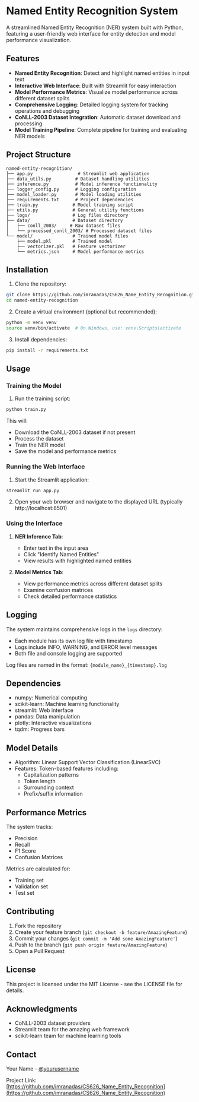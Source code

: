 # Named Entity Recognition System

A streamlined Named Entity Recognition (NER) system built with Python, featuring a user-friendly web interface for entity detection and model performance visualization.

## Features

- **Named Entity Recognition**: Detect and highlight named entities in input text
- **Interactive Web Interface**: Built with Streamlit for easy interaction
- **Model Performance Metrics**: Visualize model performance across different dataset splits
- **Comprehensive Logging**: Detailed logging system for tracking operations and debugging
- **CoNLL-2003 Dataset Integration**: Automatic dataset download and processing
- **Model Training Pipeline**: Complete pipeline for training and evaluating NER models

## Project Structure

```
named-entity-recognition/
├── app.py                 # Streamlit web application
├── data_utils.py         # Dataset handling utilities
├── inference.py          # Model inference functionality
├── logger_config.py      # Logging configuration
├── model_loader.py       # Model loading utilities
├── requirements.txt      # Project dependencies
├── train.py             # Model training script
├── utils.py             # General utility functions
├── logs/                # Log files directory
├── data/                # Dataset directory
│   ├── conll_2003/     # Raw dataset files
│   └── processed_conll_2003/ # Processed dataset files
└── model/               # Trained model files
    ├── model.pkl        # Trained model
    ├── vectorizer.pkl   # Feature vectorizer
    └── metrics.json     # Model performance metrics
```

## Installation

1. Clone the repository:
```bash
git clone https://github.com/imranadas/CS626_Name_Entity_Recognition.git
cd named-entity-recognition
```

2. Create a virtual environment (optional but recommended):
```bash
python -m venv venv
source venv/bin/activate  # On Windows, use: venv\Scripts\activate
```

3. Install dependencies:
```bash
pip install -r requirements.txt
```

## Usage

### Training the Model

1. Run the training script:
```bash
python train.py
```
This will:
- Download the CoNLL-2003 dataset if not present
- Process the dataset
- Train the NER model
- Save the model and performance metrics

### Running the Web Interface

1. Start the Streamlit application:
```bash
streamlit run app.py
```

2. Open your web browser and navigate to the displayed URL (typically http://localhost:8501)

### Using the Interface

1. **NER Inference Tab**:
   - Enter text in the input area
   - Click "Identify Named Entities"
   - View results with highlighted named entities

2. **Model Metrics Tab**:
   - View performance metrics across different dataset splits
   - Examine confusion matrices
   - Check detailed performance statistics

## Logging

The system maintains comprehensive logs in the `logs` directory:
- Each module has its own log file with timestamp
- Logs include INFO, WARNING, and ERROR level messages
- Both file and console logging are supported

Log files are named in the format: `{module_name}_{timestamp}.log`

## Dependencies

- numpy: Numerical computing
- scikit-learn: Machine learning functionality
- streamlit: Web interface
- pandas: Data manipulation
- plotly: Interactive visualizations
- tqdm: Progress bars

## Model Details

- Algorithm: Linear Support Vector Classification (LinearSVC)
- Features: Token-based features including:
  - Capitalization patterns
  - Token length
  - Surrounding context
  - Prefix/suffix information

## Performance Metrics

The system tracks:
- Precision
- Recall
- F1 Score
- Confusion Matrices

Metrics are calculated for:
- Training set
- Validation set
- Test set

## Contributing

1. Fork the repository
2. Create your feature branch (`git checkout -b feature/AmazingFeature`)
3. Commit your changes (`git commit -m 'Add some AmazingFeature'`)
4. Push to the branch (`git push origin feature/AmazingFeature`)
5. Open a Pull Request

## License

This project is licensed under the MIT License - see the LICENSE file for details.

## Acknowledgments

- CoNLL-2003 dataset providers
- Streamlit team for the amazing web framework
- scikit-learn team for machine learning tools

## Contact

Your Name - [@yourusername](https://github.com/imranadas)

Project Link: [https://github.com/imranadas/CS626_Name_Entity_Recognition](https://github.com/imranadas/CS626_Name_Entity_Recognition)